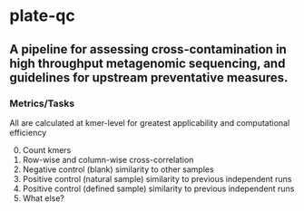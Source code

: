 # plate-qc

## A pipeline for assessing cross-contamination in high throughput metagenomic sequencing, and guidelines for upstream preventative measures.

### Metrics/Tasks

All are calculated at kmer-level for greatest applicability and computational efficiency

0. Count kmers
1. Row-wise and column-wise cross-correlation
2. Negative control (blank) similarity to other samples
3. Positive control (natural sample) similarity to previous independent runs
4. Positive control (defined sample) similarity to previous independent runs
5. What else?
